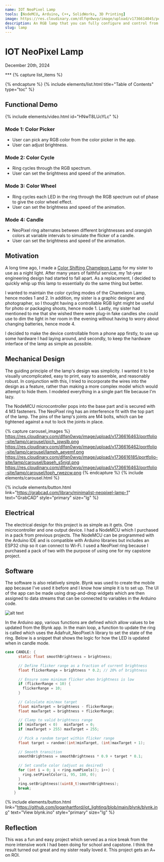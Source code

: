 ```yaml
---
name: IOT NeoPixel Lamp
tools: [NodeMCU, Arduino, C++, SolidWorks, 3D Printing]
image: https://res.cloudinary.com/dlfqn0wvp/image/upload/v1736614045/portfolio-site/lamp/IMG_3979_1_xfollc.jpg
description: An RGB lamp that you can fully configure and control from your phone.
slug: lamp
---
```


# IOT NeoPixel Lamp
<p class="post-metadata text-muted">
  December 20th, 2024
</p>
***
{% capture list_items %}

{% endcapture %}
{% include elements/list.html title="Table of Contents" type="toc" %}

## Functional Demo

{% include elements/video.html id="HNwT8LUcYLc" %}

### Mode 1: Color Picker
- User can pick any RGB color from the color picker in the app.
- User can adjust brightness.

### Mode 2: Color Cycle
- Ring cycles through the RGB spectrum.
- User can set the brightness and speed of the animation.

### Mode 3: Color Wheel
- Ring cycles each LED in the ring through the RGB spectrum out of phase to give the color wheel effect.
- User can set the brightness and speed of the animation.

### Mode 4: Candle
- NeoPixel ring alternates between different brightnesses and orangish colors at variable intervals to simulate the flicker of a candle.
- User can set the brightness and speed of the animation.

## Motivation
A long time ago, I made a [Color Shifting Chameleon Lamp](https://lhartford.com/projects/color-shifting-chameleon) for my sister to use as a night light. After many years of faithful service, my 1st-year engineering design had started to fall apart. As a replacement, I decided to quickly whip up this lamp to essentially do the same thing but better.

I wanted to maintain the color cycling modes of the Chameleon Lamp, hence modes 1 and 2. In addition, my sister is a graphic designer and photographer, so I thought having a controllable RGB light might be useful for photo or packaging shoots, hence mode 1. Lastly, my sister had mentioned to me that she wished there were plug-in fake candles she could use to dim the light in her room in the evening without having to worry about changing batteries, hence mode 4.

I decided to make the device controllable from a phone app firstly, to use up some hardware I had laying around, and secondly, to keep the hardware interface of the lamp as simple as possible. 

## Mechanical Design
The guiding principle of the lamp's design was simplicity. I wanted it to be visually uncomplicated, easy to print, easy to assemble, and reasonably robust. In conjunction with this, I tried to incorporate the wires into the design as a feature, rather than making a more complex model which would attempt to hide them. I modeled everything in a single part file because I'm lazy.

The NodeMCU microcontroller pops into the base part and is secured with 4 M3 fasteners. The NeoPixel ring has an interference fit with the top part of the lamp. The pins of the lamp's joints are M4 bolts, which can be tightened against a nut to lock the joints in place.

{% capture carousel_images %}
https://res.cloudinary.com/dlfqn0wvp/image/upload/v1736616463/portfolio-site/lamp/carousel/pich_jqwslb.png
https://res.cloudinary.com/dlfqn0wvp/image/upload/v1736616462/portfolio-site/lamp/carousel/lamph_aeyemf.png
https://res.cloudinary.com/dlfqn0wvp/image/upload/v1736616185/portfolio-site/lamp/carousel/baseh_s5nigl.png
https://res.cloudinary.com/dlfqn0wvp/image/upload/v1736616463/portfolio-site/lamp/carousel/toph_rwezcw.png
{% endcapture %}
{% include elements/carousel.html %}

{% include elements/button.html link="https://grabcad.com/library/minimalist-neopixel-lamp-1" text="GrabCAD" style="primary" size="lg" %}

## Electrical
The electrical design for this project is as simple as it gets. One microcontroller and one output device. I had a NodeMCU which I purchased in a pack from previous projects. The NodeMCU can be programmed with the Arduino IDE and is compatible with Arduino libraries but includes an ESP32 chip so it can connect to Wi-Fi. I used a NeoPixel ring because I purchased a pack of two with the purpose of using one for my capstone project.

## Software
The software is also relatively simple. Blynk was used to create the mobile app because I've used it before and I know how simple it is to set up. The UI of the app can be made using drag-and-drop widgets which are then assigned to data streams that can be connected to variables in the Arduino code. 

![alt text](https://res.cloudinary.com/dlfqn0wvp/image/upload/v1736619701/portfolio-site/lamp/2560_sllrn5.png "App")

In the Arduino app, various functions are defined which allow values to be updated from the Blynk app. In the main loop, a function to update the ring is called which uses the Adafruit_NeoPixel.h library to set the state of the ring. Below is a snippet that shows the logic for how the LED is updated when in candle mode.

```c
case CANDLE: {
      static float smoothBrightness = brightness;
      
      // Define flicker range as a fraction of current brightness
      float flickerRange = brightness * 0.2; // 20% of brightness
      
      // Ensure some minimum flicker when brightness is low
      if (flickerRange < 10) {
        flickerRange = 10;
      }
      
      // Calculate min/max target
      float minTarget = brightness - flickerRange;
      float maxTarget = brightness + flickerRange;
      
      // Clamp to valid brightness range
      if (minTarget < 0)   minTarget = 0;
      if (maxTarget > 255) maxTarget = 255;
      
      // Pick a random target within flicker range
      float target = random((int)minTarget, (int)maxTarget + 1);
      
      // Smooth transition
      smoothBrightness = smoothBrightness * 0.9 + target * 0.1;
      
      // Set candle color (adjust as desired)
      for (int i = 0; i < ring.numPixels(); i++) {
        ring.setPixelColor(i, 95, 180, 0); 
      }
      ring.setBrightness((uint8_t)smoothBrightness);
      break;
    }
```

{% include elements/button.html link="https://github.com/loganhartford/iot_lighting/blob/main/blynk/blynk.ino" text="View blynk.ino" style="primary" size="lg" %}
<br>

## Reflection
This was a fun and easy project which served as a nice break from the more intensive work I had been doing for school and capstone. I think the result turned out great and my sister really loved it. This project gets an A+ on ROI.
